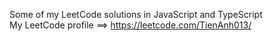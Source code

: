 Some of my LeetCode solutions in JavaScript and TypeScript  
My LeetCode profile ==> https://leetcode.com/TienAnh013/
